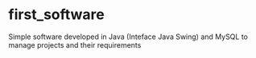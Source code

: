 # first_software
Simple software developed in Java (Inteface Java Swing) and MySQL to manage projects and their requirements
